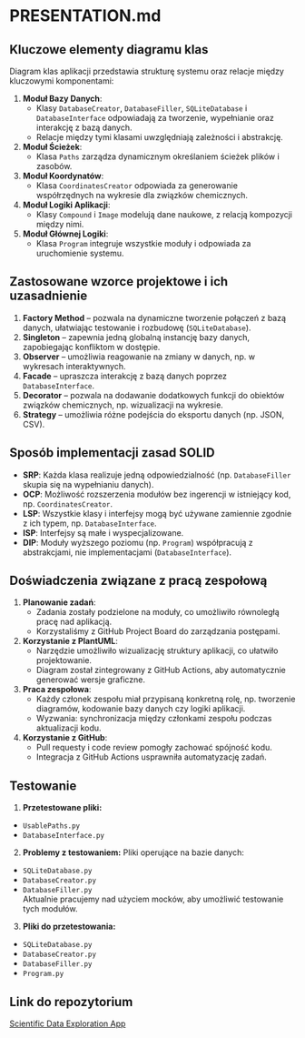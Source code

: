 # PRESENTATION.md

## Kluczowe elementy diagramu klas
Diagram klas aplikacji przedstawia strukturę systemu oraz relacje między kluczowymi komponentami:
1. **Moduł Bazy Danych**:
   - Klasy `DatabaseCreator`, `DatabaseFiller`, `SQLiteDatabase` i `DatabaseInterface` odpowiadają za tworzenie, wypełnianie oraz interakcję z bazą danych.
   - Relacje między tymi klasami uwzględniają zależności i abstrakcję.
2. **Moduł Ścieżek**:
   - Klasa `Paths` zarządza dynamicznym określaniem ścieżek plików i zasobów.
3. **Moduł Koordynatów**:
   - Klasa `CoordinatesCreator` odpowiada za generowanie współrzędnych na wykresie dla związków chemicznych.
4. **Moduł Logiki Aplikacji**:
   - Klasy `Compound` i `Image` modelują dane naukowe, z relacją kompozycji między nimi.
5. **Moduł Głównej Logiki**:
   - Klasa `Program` integruje wszystkie moduły i odpowiada za uruchomienie systemu.

## Zastosowane wzorce projektowe i ich uzasadnienie
1. **Factory Method** – pozwala na dynamiczne tworzenie połączeń z bazą danych, ułatwiając testowanie i rozbudowę (`SQLiteDatabase`).
2. **Singleton** – zapewnia jedną globalną instancję bazy danych, zapobiegając konfliktom w dostępie.
3. **Observer** – umożliwia reagowanie na zmiany w danych, np. w wykresach interaktywnych.
4. **Facade** – upraszcza interakcję z bazą danych poprzez `DatabaseInterface`.
5. **Decorator** – pozwala na dodawanie dodatkowych funkcji do obiektów związków chemicznych, np. wizualizacji na wykresie.
6. **Strategy** – umożliwia różne podejścia do eksportu danych (np. JSON, CSV).

## Sposób implementacji zasad SOLID
- **SRP**: Każda klasa realizuje jedną odpowiedzialność (np. `DatabaseFiller` skupia się na wypełnianiu danych).
- **OCP**: Możliwość rozszerzenia modułów bez ingerencji w istniejący kod, np. `CoordinatesCreator`.
- **LSP**: Wszystkie klasy i interfejsy mogą być używane zamiennie zgodnie z ich typem, np. `DatabaseInterface`.
- **ISP**: Interfejsy są małe i wyspecjalizowane.
- **DIP**: Moduły wyższego poziomu (np. `Program`) współpracują z abstrakcjami, nie implementacjami (`DatabaseInterface`).

## Doświadczenia związane z pracą zespołową
1. **Planowanie zadań**:
   - Zadania zostały podzielone na moduły, co umożliwiło równoległą pracę nad aplikacją.
   - Korzystaliśmy z GitHub Project Board do zarządzania postępami.
2. **Korzystanie z PlantUML**:
   - Narzędzie umożliwiło wizualizację struktury aplikacji, co ułatwiło projektowanie.
   - Diagram został zintegrowany z GitHub Actions, aby automatycznie generować wersje graficzne.
3. **Praca zespołowa**:
   - Każdy członek zespołu miał przypisaną konkretną rolę, np. tworzenie diagramów, kodowanie bazy danych czy logiki aplikacji.
   - Wyzwania: synchronizacja między członkami zespołu podczas aktualizacji kodu.
4. **Korzystanie z GitHub**:
   - Pull requesty i code review pomogły zachować spójność kodu.
   - Integracja z GitHub Actions usprawniła automatyzację zadań.

## Testowanie
1. **Przetestowane pliki:**
  - `UsablePaths.py`
  - `DatabaseInterface.py`

2. **Problemy z testowaniem:**
Pliki operujące na bazie danych:
  - `SQLiteDatabase.py`  
  - `DatabaseCreator.py`  
  - `DatabaseFiller.py`  
Aktualnie pracujemy nad użyciem mocków, aby umożliwić testowanie tych modułów.

3. **Pliki do przetestowania:**
  - `SQLiteDatabase.py`  
  - `DatabaseCreator.py`
  - `DatabaseFiller.py`  
  - `Program.py`


## Link do repozytorium
[Scientific Data Exploration App](https://github.com/teamteamteamteamteam/ScientificDataExtractionApp)
